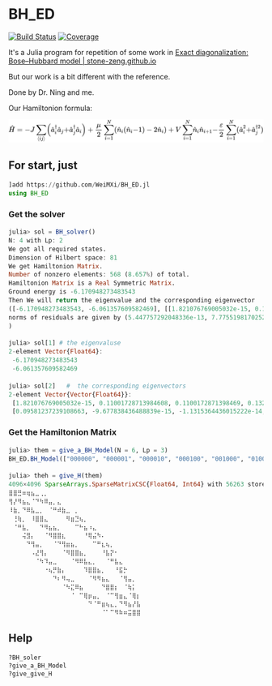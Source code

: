 # BH_ED

[![Build Status](https://github.com/WeiMXi/BH_ED.jl/workflows/CI/badge.svg)](https://github.com/WeiMXi/BH_ED.jl/actions)
[![Coverage](https://codecov.io/gh/WeiMXi/BH_ED.jl/branch/master/graph/badge.svg)](https://codecov.io/gh/WeiMXi/BH_ED.jl)

It's a Julia program for repetition of some work in [Exact diagonalization: Bose–Hubbard model | stone-zeng.github.io](https://stone-zeng.github.io/2019-10-03-exact-diagonalization/)



But our work is a bit different with the reference.

Done by Dr. Ning and me.

Our Hamiltonion formula:

![](./equation.svg)

## For start, just

```Julia
]add https://github.com/WeiMXi/BH_ED.jl
using BH_ED
```

### Get the solver

```julia
julia> sol = BH_solver()
N: 4 with Lp: 2
We got all required states.
Dimension of Hilbert space: 81
We get Hamiltonion Matrix.
Number of nonzero elements: 568 (8.657%) of total.
Hamiltonion Matrix is a Real Symmetric Matrix.
Ground energy is -6.170948273483543
Then We will return the eigenvalue and the corresponding eigenvector
([-6.170948273483543, -6.061357609582469], [[1.821076769005032e-15, 0.11001728713984608, 0.1100172871398469, 0.13240502310254088, 0.13240502310250984, 1.1069202281597654e-14, 1.4022503384188303e-15, -3.4434675068894942e-15, 7.920173936602456e-15, 9.715590987987506e-15  …  -6.25075454903631e-15, 8.725547361135275e-16, 4.61482157495106e-16, -2.7351212146447475e-15, -5.8420445832143515e-15, 0.007434513513864009, 0.007434513513865063, 0.007397697924279043, 0.007397697924278869, -9.755030165016445e-16], [0.09581237239108663, -9.677838436488839e-15, -1.1315364436015222e-14, -2.716247117826712e-14, 1.7887314392391346e-14, 0.20532721080340594, 0.25641057910695336, 0.20532721080342714, 0.24319986616745892, 0.25641057910694154  …  0.026738345150477495, 0.027831882684026605, 0.02148027644458768, 0.02673834515047231, 0.021480276444596522, -5.398351946704109e-15, -7.049391433156871e-15, -4.754589551111733e-15, -4.2555191577311425e-15, 0.0023312444981999753]], ConvergenceInfo: 2 converged values after 2 iterations and 42 applications of the linear map;
norms of residuals are given by (5.447757292048336e-13, 7.775519817025229e-13).
)

julia> sol[1] # the eigenvaluse
2-element Vector{Float64}:
 -6.170948273483543
 -6.061357609582469

julia> sol[2]   #  the corresponding eigenvectors
2-element Vector{Vector{Float64}}:
 [1.821076769005032e-15, 0.11001728713984608, 0.1100172871398469, 0.13240502310254088, 0.13240502310250984, 1.1069202281597654e-14, 1.4022503384188303e-15, -3.4434675068894942e-15, 7.920173936602456e-15, 9.715590987987506e-15  …  -6.25075454903631e-15, 8.725547361135275e-16, 4.61482157495106e-16, -2.7351212146447475e-15, -5.8420445832143515e-15, 0.007434513513864009, 0.007434513513865063, 0.007397697924279043, 0.007397697924278869, -9.755030165016445e-16]
 [0.09581237239108663, -9.677838436488839e-15, -1.1315364436015222e-14, -2.716247117826712e-14, 1.7887314392391346e-14, 0.20532721080340594, 0.25641057910695336, 0.20532721080342714, 0.24319986616745892, 0.25641057910694154  …  0.026738345150477495, 0.027831882684026605, 0.02148027644458768, 0.02673834515047231, 0.021480276444596522, -5.398351946704109e-15, -7.049391433156871e-15, -4.754589551111733e-15, -4.2555191577311425e-15, 0.0023312444981999753]
```

### Get the Hamiltonion Matrix

```julia
julia> them = give_a_BH_Model(N = 6, Lp = 3)
BH_ED.BH_Model(["000000", "000001", "000010", "000100", "001000", "010000", "100000", "000002", "000011", "000020"  …  "333313", "333322", "333331", "233333", "323333", "332333", "333233", "333323", "333332", "333333"], 6, 18, 3, 1.0, 1.0, 1.0, 1.0

julia> theh = give_H(them)
4096×4096 SparseArrays.SparseMatrixCSC{Float64, Int64} with 56263 stored entries:
⣿⣿⣛⠶⢶⣦⣀⢀⡀⠀⠀⠀⠀⠀⠀⠀⠀⠀⠀⠀⠀⠀⠀⠀⠀⠀⠀⠀⠀⠀
⢻⡜⠻⣦⣄⠈⠙⠳⠿⣤⡀⣄⠀⠀⠀⠀⠀⠀⠀⠀⠀⠀⠀⠀⠀⠀⠀⠀⠀⠀
⠸⣷⡀⠙⠿⣧⣀⡀⠀⠈⠛⠾⣷⣀⠀⡀⠀⠀⠀⠀⠀⠀⠀⠀⠀⠀⠀⠀⠀⠀
⠀⢘⢷⡀⠀⠸⣿⣿⣄⠀⠀⠀⠀⠻⣶⣙⢦⡀⠀⠀⠀⠀⠀⠀⠀⠀⠀⠀⠀⠀
⠀⠈⠛⣧⡀⠀⠀⠙⠻⣦⣦⡀⠀⠀⠀⠉⠓⣦⠰⣄⠀⠀⠀⠀⠀⠀⠀⠀⠀⠀
⠀⠀⠀⢬⣻⡄⠀⠀⠈⠻⣿⣿⣆⠀⠀⠀⠀⠘⢿⣬⠳⠄⠀⠀⠀⠀⠀⠀⠀⠀
⠀⠀⠀⠀⠙⢻⣤⡀⠀⠀⠈⠙⢻⣶⣦⡀⠀⠀⠀⠉⠛⣆⢦⡀⠀⠀⠀⠀⠀⠀
⠀⠀⠀⠀⠀⠠⣜⢻⡄⠀⠀⠀⠈⠻⣿⣿⣦⡀⠀⠀⠀⠘⣧⡝⠂⠀⠀⠀⠀⠀
⠀⠀⠀⠀⠀⠀⠈⠳⠹⣤⣀⠀⠀⠀⠈⠻⠿⣧⣄⡀⠀⠀⠈⠛⣧⣄⠀⠀⠀⠀
⠀⠀⠀⠀⠀⠀⠀⠀⠐⢦⡛⣷⡄⠀⠀⠀⠀⠹⣿⣿⣦⡀⠀⠀⠘⣯⡓⠀⠀⠀
⠀⠀⠀⠀⠀⠀⠀⠀⠀⠀⠙⠆⠻⢤⣀⠀⠀⠀⠈⠻⠻⣦⣄⠀⠀⠈⢻⣤⡀⠀
⠀⠀⠀⠀⠀⠀⠀⠀⠀⠀⠀⠀⠈⠳⣍⠿⣦⠀⠀⠀⠀⠙⣿⣿⡆⠀⠈⢷⡅⠀
⠀⠀⠀⠀⠀⠀⠀⠀⠀⠀⠀⠀⠀⠀⠈⠀⠉⢿⡶⣤⡀⠀⠈⠉⢻⣶⣄⠈⢿⡆
⠀⠀⠀⠀⠀⠀⠀⠀⠀⠀⠀⠀⠀⠀⠀⠀⠀⠀⠙⠈⠛⣶⢦⣄⡀⠙⠻⣦⡜⣧
⠀⠀⠀⠀⠀⠀⠀⠀⠀⠀⠀⠀⠀⠀⠀⠀⠀⠀⠀⠀⠀⠈⠁⠉⠻⠷⠶⣭⣿⣿

```

## Help
```
?BH_soler
?give_a_BH_Model
?give_give_H
```
